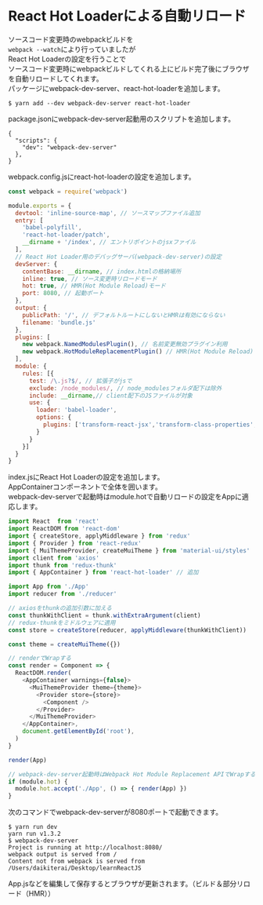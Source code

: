 # React Hot Loaderによる自動リロード
ソースコード変更時のwebpackビルドを  
`webpack --watch`により行っていましたが  
React Hot Loaderの設定を行うことで  
ソースコード変更時にwebpackビルドしてくれる上にビルド完了後にブラウザを自動リロードしてくれます。  
パッケージにwebpack-dev-server、react-hot-loaderを追加します。  

```
$ yarn add --dev webpack-dev-server react-hot-loader
```

package.jsonにwebpack-dev-server起動用のスクリプトを追加します。

```
{
  "scripts": {
    "dev": "webpack-dev-server"
  },
}
```

webpack.config.jsにreact-hot-loaderの設定を追加します。  

```webpack.config.js
const webpack = require('webpack')

module.exports = {
  devtool: 'inline-source-map', // ソースマップファイル追加 
  entry: [
    'babel-polyfill',
    'react-hot-loader/patch',
    __dirname + '/index', // エントリポイントのjsxファイル
  ],
  // React Hot Loader用のデバッグサーバ(webpack-dev-server)の設定
  devServer: {
    contentBase: __dirname, // index.htmlの格納場所
    inline: true, // ソース変更時リロードモード
    hot: true, // HMR(Hot Module Reload)モード
    port: 8080, // 起動ポート
  },
  output: {
    publicPath: '/', // デフォルトルートにしないとHMRは有効にならない
    filename: 'bundle.js'
  },
  plugins: [
    new webpack.NamedModulesPlugin(), // 名前変更無効プラグイン利用
    new webpack.HotModuleReplacementPlugin() // HMR(Hot Module Reload)プラグイン利用 
  ],
  module: {
    rules: [{
      test: /\.js?$/, // 拡張子がjsで
      exclude: /node_modules/, // node_modulesフォルダ配下は除外
      include: __dirname,// client配下のJSファイルが対象
      use: {
        loader: 'babel-loader',
        options: {
          plugins: ['transform-react-jsx','transform-class-properties','babel-plugin-transform-decorators-legacy','react-hot-loader/babel'] 
        }
      }
    }]
  }
}
```

index.jsにReact Hot Loaderの設定を追加します。  
AppContainerコンポーネントで全体を囲います。  
webpack-dev-serverで起動時はmodule.hotで自動リロードの設定をAppに適応します。  

```index.js
import React  from 'react'
import ReactDOM from 'react-dom'
import { createStore, applyMiddleware } from 'redux'
import { Provider } from 'react-redux'
import { MuiThemeProvider, createMuiTheme } from 'material-ui/styles'
import client from 'axios'
import thunk from 'redux-thunk'
import { AppContainer } from 'react-hot-loader' // 追加

import App from './App'
import reducer from './reducer'

// axiosをthunkの追加引数に加える
const thunkWithClient = thunk.withExtraArgument(client)
// redux-thunkをミドルウェアに適用
const store = createStore(reducer, applyMiddleware(thunkWithClient))

const theme = createMuiTheme({})

// renderでWrapする
const render = Component => {
  ReactDOM.render(
    <AppContainer warnings={false}>
      <MuiThemeProvider theme={theme}>
        <Provider store={store}>
          <Component />
        </Provider>
      </MuiThemeProvider>
    </AppContainer>,
    document.getElementById('root'),
  )
}

render(App)

// webpack-dev-server起動時はWebpack Hot Module Replacement APIでWrapする
if (module.hot) {
  module.hot.accept('./App', () => { render(App) })
}
```

次のコマンドでwebpack-dev-serverが8080ポートで起動できます。

```
$ yarn run dev
yarn run v1.3.2
$ webpack-dev-server
Project is running at http://localhost:8080/
webpack output is served from /
Content not from webpack is served from /Users/daikiterai/Desktop/learnReactJS
```

App.jsなどを編集して保存するとブラウザが更新されます。（ビルド＆部分リロード（HMR））